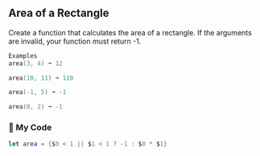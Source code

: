 ## Area of a Rectangle

Create a function that calculates the area of a rectangle. If the arguments are invalid, your function must return -1.
```swift
Examples
area(3, 4) ➞ 12

area(10, 11) ➞ 110

area(-1, 5) ➞ -1

area(0, 2) ➞ -1
```

### 🐾 My Code
```swift
let area = {$0 < 1 || $1 < 1 ? -1 : $0 * $1}
```
